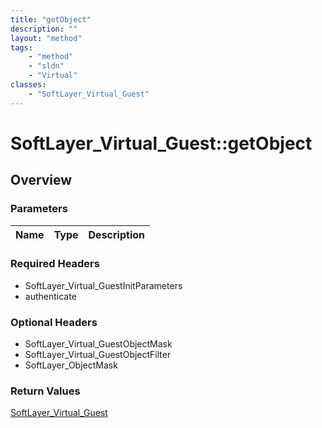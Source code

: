 ```yaml
---
title: "getObject"
description: ""
layout: "method"
tags:
    - "method"
    - "sldn"
    - "Virtual"
classes:
    - "SoftLayer_Virtual_Guest"
---
```

# SoftLayer_Virtual_Guest::getObject
## Overview 


### Parameters 
|Name | Type | Description |
| --- | --- | --- |


### Required Headers
* SoftLayer_Virtual_GuestInitParameters
* authenticate

### Optional Headers
* SoftLayer_Virtual_GuestObjectMask
* SoftLayer_Virtual_GuestObjectFilter
* SoftLayer_ObjectMask

### Return Values
<a href='/reference/datatypes/SoftLayer_Virtual_Guest'>SoftLayer_Virtual_Guest </a>

